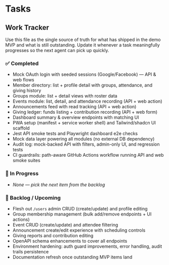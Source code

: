 # Tasks

## Work Tracker

Use this file as the single source of truth for what has shipped in the demo MVP and what is still outstanding. Update it whenever a task meaningfully progresses so the next agent can pick up quickly.

### ✅ Completed

- Mock OAuth login with seeded sessions (Google/Facebook) — API & web flows
- Member directory: list + profile detail with groups, attendance, and giving history
- Groups module: list + detail views with roster data
- Events module: list, detail, and attendance recording (API + web action)
- Announcements feed with read tracking (API + web action)
- Giving ledger: funds listing + contribution recording (API + web form)
- Dashboard summary & overview endpoints with matching UI
- PWA setup (manifest + service worker shell) and Tailwind/shadcn UI scaffold
- Jest API smoke tests and Playwright dashboard e2e checks
- Mock data layer powering all modules (no external DB dependency)
- Audit log: mock-backed API with filters, admin-only UI, and regression tests
- CI guardrails: path-aware GitHub Actions workflow running API and web smoke suites

### 🔄 In Progress

- _None — pick the next item from the backlog_

### 📝 Backlog / Upcoming

- Flesh out `/users` admin CRUD (create/update) and profile editing
- Group membership management (bulk add/remove endpoints + UI actions)
- Event CRUD (create/update) and attendee filtering
- Announcement create/edit experience with scheduling controls
- Giving reports and contribution editing
- OpenAPI schema enhancements to cover all endpoints
- Environment hardening: auth guard improvements, error handling, audit trails persistence
- Documentation refresh once outstanding MVP items land

